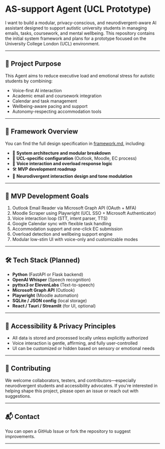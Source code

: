 # AS-support Agent (UCL Prototype)

I want to build a modular, privacy-conscious, and neurodivergent-aware AI assistant designed to support autistic university students in managing emails, tasks, coursework, and mental wellbeing. This repository contains the initial system framework and plans for a prototype focused on the University College London (UCL) environment.

---

## 🧠 Project Purpose

This Agent aims to reduce executive load and emotional stress for autistic students by combining:
- Voice-first AI interaction
- Academic email and coursework integration
- Calendar and task management
- Wellbeing-aware pacing and support
- Autonomy-respecting accommodation tools

---

## 📄 Framework Overview

You can find the full design specification in [framework.md](./agent_framework.md), including:

- 🧩 **System architecture and modular breakdown**
- 🏫 **UCL-specific configuration** (Outlook, Moodle, EC process)
- 🎤 **Voice interaction and overload response logic**
- 🛠️ **MVP development roadmap**
- 🧠 **Neurodivergent interaction design and tone modulation**

---

## 🎯 MVP Development Goals

1. Outlook Email Reader via Microsoft Graph API (OAuth + MFA)
2. Moodle Scraper using Playwright (UCL SSO + Microsoft Authenticator)
3. Voice interaction loop (STT, intent parser, TTS)
4. Google Calendar sync with flexible task handling
5. Accommodation support and one-click EC submission
6. Overload detection and wellbeing support engine
7. Modular low-stim UI with voice-only and customizable modes

---

## 🛠 Tech Stack (Planned)

- **Python** (FastAPI or Flask backend)
- **OpenAI Whisper** (Speech recognition)
- **pyttsx3 or ElevenLabs** (Text-to-speech)
- **Microsoft Graph API** (Outlook)
- **Playwright** (Moodle automation)
- **SQLite / JSON config** (local storage)
- **React / Tauri / Streamlit** (for UI, optional)

---

## 🔐 Accessibility & Privacy Principles

- All data is stored and processed locally unless explicitly authorized
- Voice interaction is gentle, affirming, and fully user-controlled
- UI can be customized or hidden based on sensory or emotional needs

---

## 🤝 Contributing

We welcome collaborators, testers, and contributors—especially neurodivergent students and accessibility advocates. If you're interested in helping shape this project, please open an issue or reach out with suggestions.

---

## 📬 Contact

You can open a GitHub Issue or fork the repository to suggest improvements. 

---

